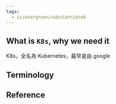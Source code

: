 ```yaml
---
tags:
  - is/evergreen/substantiated
---
```

## What is `K8s`, why we need it

K8s，全名為 Kubernetes，最早是由 google 

## Terminology

## Reference

